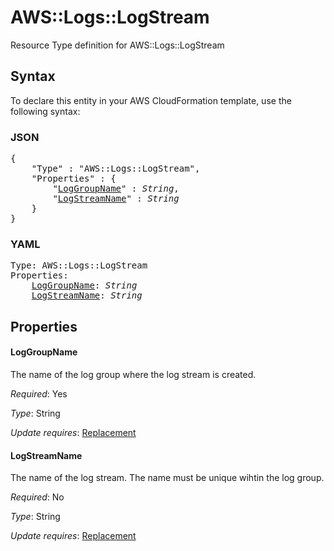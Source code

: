 # AWS::Logs::LogStream

Resource Type definition for AWS::Logs::LogStream

## Syntax

To declare this entity in your AWS CloudFormation template, use the following syntax:

### JSON

<pre>
{
    "Type" : "AWS::Logs::LogStream",
    "Properties" : {
        "<a href="#loggroupname" title="LogGroupName">LogGroupName</a>" : <i>String</i>,
        "<a href="#logstreamname" title="LogStreamName">LogStreamName</a>" : <i>String</i>
    }
}
</pre>

### YAML

<pre>
Type: AWS::Logs::LogStream
Properties:
    <a href="#loggroupname" title="LogGroupName">LogGroupName</a>: <i>String</i>
    <a href="#logstreamname" title="LogStreamName">LogStreamName</a>: <i>String</i>
</pre>

## Properties

#### LogGroupName

The name of the log group where the log stream is created.

_Required_: Yes

_Type_: String

_Update requires_: [Replacement](https://docs.aws.amazon.com/AWSCloudFormation/latest/UserGuide/using-cfn-updating-stacks-update-behaviors.html#update-replacement)

#### LogStreamName

The name of the log stream. The name must be unique wihtin the log group.

_Required_: No

_Type_: String

_Update requires_: [Replacement](https://docs.aws.amazon.com/AWSCloudFormation/latest/UserGuide/using-cfn-updating-stacks-update-behaviors.html#update-replacement)

